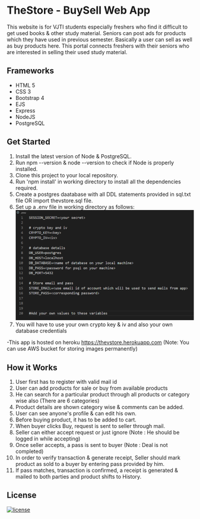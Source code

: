 # TheStore - BuySell Web App
This website is for VJTI students especially freshers who find it difficult to get used books & other study material. 
Seniors can post ads for products which they have used in previous semester. Basically a user can sell as well as buy products here.
This portal connects freshers with their seniors who are interested in selling their used study material.

## Frameworks
- HTML 5
- CSS 3
- Bootstrap 4
- EJS
- Express
- NodeJS
- PostgreSQL

## Get Started
1. Install the latest version of Node & PostgreSQL.
2. Run npm --version & node --version to check if Node is properly installed.
3. Clone this project to your local repository.
4. Run 'npm install' in working directory to install all the dependencies required.
5. Create a postgres daatabase with all DDL statements provided in sql.txt file OR import thevstore.sql file.
6. Set up a .env file in working directory as follows:
![Alt text](public/images/env.png?raw=true "Title") 
7. You will have to use your own crypto key & iv and also your own database credentials

-This app is hosted on heroku https://thevstore.herokuapp.com (Note: You can use AWS bucket for storing images permanently)

## How it Works
1. User first has to register with valid mail id
2. User can add products for sale or buy from available products
3. He can search for a particular product through all products or category wise also (There are 6 categories)
4. Product details are shown category wise & comments can be added.
5. User can see anyone's profile & can edit his own.
6. Before buying product, it has to be added to cart.
7. When buyer clicks Buy, request is sent to seller through mail.
8. Seller can either accept request or just ignore (Note : He should be logged in while accepting)
9. Once seller accepts, a pass is sent to buyer (Note : Deal is not completed)
10. In order to verify transaction & generate receipt, Seller should mark product as sold to a buyer by entering pass provided by him.
11. If pass matches, transaction is confirmed, a receipt is generated & mailed to both parties and product shifts to History.

## License

[![license](https://img.shields.io/github/license/DAVFoundation/captain-n3m0.svg?style=flat-square)](https://github.com/DAVFoundation/captain-n3m0/blob/master/LICENSE)
